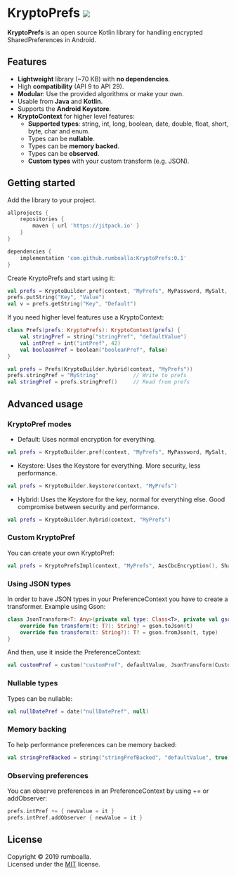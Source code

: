 # KryptoPrefs [![](https://jitpack.io/v/rumboalla/KryptoPrefs.svg)](https://jitpack.io/#rumboalla/KryptoPrefs)
**KryptoPrefs** is an open source Kotlin library for handling encrypted SharedPreferences in Android.

## Features
* **Lightweight** library (~70 KB) with **no dependencies**.
* High **compatibility** (API 9 to API 29).
* **Modular**: Use the provided algorithms or make your own.
* Usable from **Java** and **Kotlin**.
* Supports the **Android Keystore**.
* **KryptoContext** for higher level features:
    * **Supported types**: string, int, long, boolean, date, double, float, short, byte, char and enum.
    * Types can be **nullable**.
    * Types can be **memory backed**.
    * Types can be **observed**.
    * **Custom types** with your custom transform (e.g. JSON).

## Getting started
Add the library to your project.
```groovy
allprojects {
    repositories {
        maven { url 'https://jitpack.io' }
    }
}

dependencies {
    implementation 'com.github.rumboalla:KryptoPrefs:0.1'
}
```

Create KryptoPrefs and start using it:
```kotlin
val prefs = KryptoBuilder.pref(context, "MyPrefs", MyPassword, MySalt, ApiTarget)
prefs.putString("Key", "Value")
val v = prefs.getString("Key", "Default")
```

If you need higher level features use a KryptoContext:
```kotlin
class Prefs(prefs: KryptoPrefs): KryptoContext(prefs) {
    val stringPref = string("stringPref", "defaultValue")
    val intPref = int("intPref", 42)
    val booleanPref = boolean("booleanPref", false)
}

val prefs = Prefs(KryptoBuilder.hybrid(context, "MyPrefs"))
prefs.stringPref = "MyString"           // Write to prefs
val stringPref = prefs.stringPref()     // Read from prefs
```

## Advanced usage
### KryptoPref modes
* Default: Uses normal encryption for everything.
```kotlin
val prefs = KryptoBuilder.pref(context, "MyPrefs", MyPassword, MySalt, ApiTarget)
``` 
* Keystore: Uses the Keystore for everything. More security, less performance.
```kotlin
val prefs = KryptoBuilder.keystore(context, "MyPrefs")
``` 
* Hybrid: Uses the Keystore for the key, normal for everything else. Good compromise between security and performance.
```kotlin
val prefs = KryptoBuilder.hybrid(context, "MyPrefs")
``` 

### Custom KryptoPref
You can create your own KryptoPref:
```kotlin
val prefs = KryptoPrefsImpl(context, "MyPrefs", AesCbcEncryption(), Sha512Hash(), Pbkdf2Key(MyPassword, MySalt))
```

### Using JSON types
In order to have JSON types in your PreferenceContext you have to create a transformer.
Example using Gson:
```kotlin
class JsonTransform<T: Any>(private val type: Class<T>, private val gson: Gson = Gson()): Transform<T> {
    override fun transform(t: T?): String? = gson.toJson(t)
    override fun transform(t: String?): T? = gson.fromJson(t, type)
}
``` 
And then, use it inside the PreferenceContext:
```kotlin
val customPref = custom("customPref", defaultValue, JsonTransform(CustomClass::class.java))
```

### Nullable types
Types can be nullable:
```kotlin
val nullDatePref = date("nullDatePref", null)
```

### Memory backing
To help performance preferences can be memory backed:
```kotlin
val stringPrefBacked = string("stringPrefBacked", "defaultValue", true)
```

### Observing preferences
You can observe preferences in an PreferenceContext by using += or addObserver:
```kotlin
prefs.intPref += { newValue = it }
prefs.intPref.addObserver { newValue = it }
```

## License
Copyright © 2019 rumboalla.  
Licensed under the [MIT](https://github.com/rumboalla/KryptoPrefs/blob/master/LICENSE) license.

